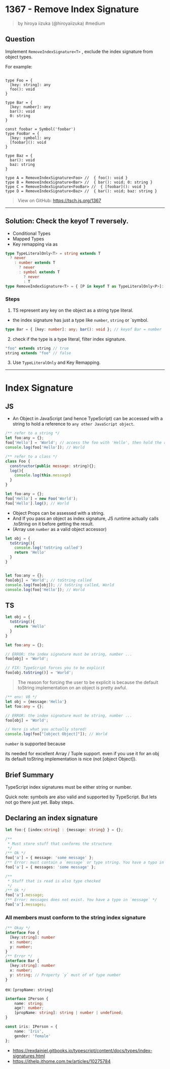 # 1367 - Remove Index Signature
> by hiroya iizuka (@hiroyaiizuka) #medium 

## Question

Implement `RemoveIndexSignature<T>` , exclude the index signature from object types.

For example:

```

type Foo = {
  [key: string]: any
  foo(): void
}

type Bar = {
  [key: number]: any
  bar(): void
  0: string
}

const foobar = Symbol('foobar')
type FooBar = {
  [key: symbol]: any
  [foobar](): void
}

type Baz = {
  bar(): void
  baz: string
}

type A = RemoveIndexSignature<Foo> //  { foo(): void }
type B = RemoveIndexSignature<Bar> //  { bar(): void; 0: string }
type C = RemoveIndexSignature<FooBar> //  { [foobar](): void }
type D = RemoveIndexSignature<Baz> //  { bar(): void; baz: string }
```

> View on GitHub: https://tsch.js.org/1367

---

## Solution: Check the keyof T reversely.
- Conditional Types
- Mapped Types
- Key remapping via as

```ts
type TypeLiteralOnly<T> = string extends T
  ? never
    : number extends T
      ? never
      : symbol extends T
        ? never
        : T
type RemoveIndexSignature<T> = { [P in keyof T as TypeLiteralOnly<P>]: T[P] };
```

### Steps
1. TS represent any key on the object as a string type literal.
  - the index signature has just a type like `number`, `string` or `symbol.
```ts
type Bar = { [key: number]: any; bar(): void }; // keyof Bar = number | "bar"
```
2. check if the type is a type literal, filter index signature.
```ts
"foo" extends string // true
string extends "foo" // false
```
3. Use `TypeLiteralOnly` and Key Remapping.

---

# Index Signature
<!-- TODO: File it in note file. -->
## JS
- An Object in JavaScript (and hence TypeScript) can be accessed with a string to hold a reference to `any other JavaScript object`.

```js
/** refer to a string */
let foo:any = {};
foo['Hello'] = 'World'; // access the foo with 'Hello', then hold the reference to 'World'.
console.log(foo['Hello']); // World

/** refer to a class */
class Foo {
  constructor(public message: string){};
  log(){
    console.log(this.message)
  }
}

let foo:any = {};
foo['Hello'] = new Foo('World');
foo['Hello'].log(); // World
```

- Object Props can be assessed with a string.
- And If you pass an object as index signature, JS runtime actually calls .toString on it before getting the result.  
- (Array use `number` as a valid object accessor)
```js
let obj = {
  toString(){
    console.log('toString called')
    return 'Hello'
  }
}


let foo:any = {};
foo[obj] = 'World'; // toString called
console.log(foo[obj]); // toString called, World
console.log(foo['Hello']); // World
```

## TS
```ts
let obj = {
  toString(){
    return 'Hello'
  }
}

let foo:any = {};

// ERROR: the index signature must be string, number ...
foo[obj] = 'World';

// FIX: TypeScript forces you to be explicit
foo[obj.toString()] = 'World';
```

> The reason for forcing the user to be explicit is because the default toString implementation on an object is pretty awful.
```ts
/** env: V8 */
let obj = {message:'Hello'}
let foo:any = {};

// ERROR: the index signature must be string, number ...
foo[obj] = 'World';

// Here is what you actually stored!
console.log(foo["[object Object]"]); // World
```

`number` is supported because

its needed for excellent Array / Tuple support.
even if you use it for an obj its default toString implementation is nice (not [object Object]).

## Brief Summary

TypeScript index signatures must be either string or number.

Quick note: symbols are also valid and supported by TypeScript. But lets not go there just yet. Baby steps.

## Declaring an index signature
```ts
let foo:{ [index:string] : {message: string} } = {};

/**
 * Must store stuff that conforms the structure
 */
/** Ok */
foo['a'] = { message: 'some message' };
/** Error: must contain a `message` or type string. You have a typo in `message` */
foo['a'] = { messages: 'some message' };

/**
 * Stuff that is read is also type checked
 */
/** Ok */
foo['a'].message;
/** Error: messages does not exist. You have a typo in `message` */
foo['a'].messages;
```

### All members must conform to the string index signature
```ts
/** Okay */
interface Foo {
  [key:string]: number
  x: number;
  y: number;
}
/** Error */
interface Bar {
  [key:string]: number
  x: number;
  y: string; // Property `y` must of of type number
}
```


ex: `[propName: string]`
```ts
interface IPerson {
    name: string;
    age?: number;
    [propName: string]: string | number | undefined;
}

const iris: IPerson = {
    name: 'Iris',
    gender: 'female'  
};
```

- https://rexdainiel.gitbooks.io/typescript/content/docs/types/index-signatures.html
- https://ithelp.ithome.com.tw/articles/10275784